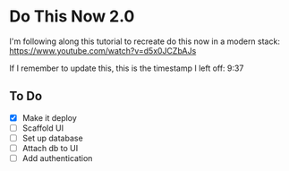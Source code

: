 # Do This Now 2.0

I'm following along this tutorial to recreate do this now in a modern stack:
https://www.youtube.com/watch?v=d5x0JCZbAJs

If I remember to update this, this is the timestamp I left off: 9:37

## To Do

- [x] Make it deploy
- [ ] Scaffold UI
- [ ] Set up database
- [ ] Attach db to UI
- [ ] Add authentication
